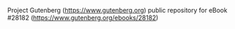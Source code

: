 Project Gutenberg (https://www.gutenberg.org) public repository for eBook #28182 (https://www.gutenberg.org/ebooks/28182)
